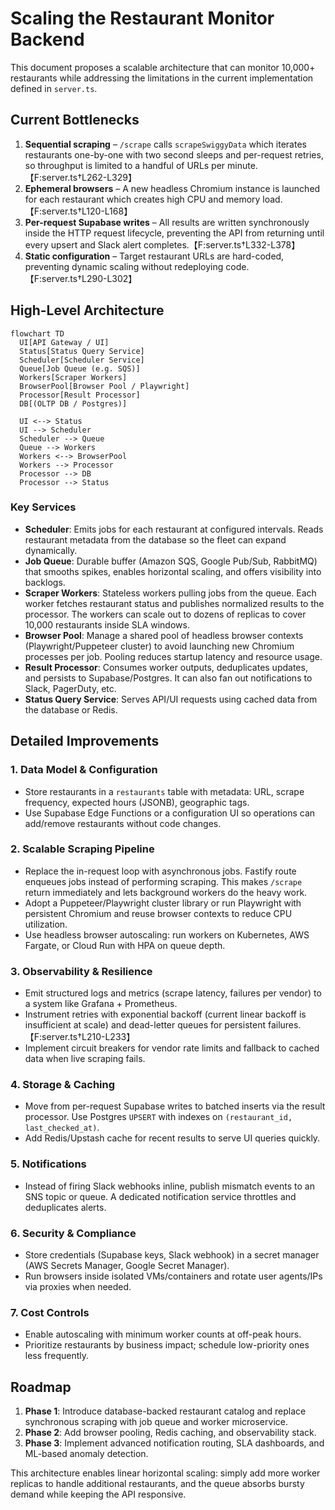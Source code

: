 # Scaling the Restaurant Monitor Backend

This document proposes a scalable architecture that can monitor 10,000+ restaurants while addressing the limitations in the current implementation defined in `server.ts`.

## Current Bottlenecks

1. **Sequential scraping** – `/scrape` calls `scrapeSwiggyData` which iterates restaurants one-by-one with two second sleeps and per-request retries, so throughput is limited to a handful of URLs per minute.【F:server.ts†L262-L329】
2. **Ephemeral browsers** – A new headless Chromium instance is launched for each restaurant which creates high CPU and memory load.【F:server.ts†L120-L168】
3. **Per-request Supabase writes** – All results are written synchronously inside the HTTP request lifecycle, preventing the API from returning until every upsert and Slack alert completes.【F:server.ts†L332-L378】
4. **Static configuration** – Target restaurant URLs are hard-coded, preventing dynamic scaling without redeploying code.【F:server.ts†L290-L302】

## High-Level Architecture

```mermaid
flowchart TD
  UI[API Gateway / UI]
  Status[Status Query Service]
  Scheduler[Scheduler Service]
  Queue[Job Queue (e.g. SQS)]
  Workers[Scraper Workers]
  BrowserPool[Browser Pool / Playwright]
  Processor[Result Processor]
  DB[(OLTP DB / Postgres)]

  UI <--> Status
  UI --> Scheduler
  Scheduler --> Queue
  Queue --> Workers
  Workers <--> BrowserPool
  Workers --> Processor
  Processor --> DB
  Processor --> Status
```

### Key Services

- **Scheduler**: Emits jobs for each restaurant at configured intervals. Reads restaurant metadata from the database so the fleet can expand dynamically.
- **Job Queue**: Durable buffer (Amazon SQS, Google Pub/Sub, RabbitMQ) that smooths spikes, enables horizontal scaling, and offers visibility into backlogs.
- **Scraper Workers**: Stateless workers pulling jobs from the queue. Each worker fetches restaurant status and publishes normalized results to the processor. The workers can scale out to dozens of replicas to cover 10,000 restaurants inside SLA windows.
- **Browser Pool**: Manage a shared pool of headless browser contexts (Playwright/Puppeteer cluster) to avoid launching new Chromium processes per job. Pooling reduces startup latency and resource usage.
- **Result Processor**: Consumes worker outputs, deduplicates updates, and persists to Supabase/Postgres. It can also fan out notifications to Slack, PagerDuty, etc.
- **Status Query Service**: Serves API/UI requests using cached data from the database or Redis.

## Detailed Improvements

### 1. Data Model & Configuration
- Store restaurants in a `restaurants` table with metadata: URL, scrape frequency, expected hours (JSONB), geographic tags.
- Use Supabase Edge Functions or a configuration UI so operations can add/remove restaurants without code changes.

### 2. Scalable Scraping Pipeline
- Replace the in-request loop with asynchronous jobs. Fastify route enqueues jobs instead of performing scraping. This makes `/scrape` return immediately and lets background workers do the heavy work.
- Adopt a Puppeteer/Playwright cluster library or run Playwright with persistent Chromium and reuse browser contexts to reduce CPU utilization.
- Use headless browser autoscaling: run workers on Kubernetes, AWS Fargate, or Cloud Run with HPA on queue depth.

### 3. Observability & Resilience
- Emit structured logs and metrics (scrape latency, failures per vendor) to a system like Grafana + Prometheus.
- Instrument retries with exponential backoff (current linear backoff is insufficient at scale) and dead-letter queues for persistent failures.【F:server.ts†L210-L233】
- Implement circuit breakers for vendor rate limits and fallback to cached data when live scraping fails.

### 4. Storage & Caching
- Move from per-request Supabase writes to batched inserts via the result processor. Use Postgres `UPSERT` with indexes on `(restaurant_id, last_checked_at)`.
- Add Redis/Upstash cache for recent results to serve UI queries quickly.

### 5. Notifications
- Instead of firing Slack webhooks inline, publish mismatch events to an SNS topic or queue. A dedicated notification service throttles and deduplicates alerts.

### 6. Security & Compliance
- Store credentials (Supabase keys, Slack webhook) in a secret manager (AWS Secrets Manager, Google Secret Manager).
- Run browsers inside isolated VMs/containers and rotate user agents/IPs via proxies when needed.

### 7. Cost Controls
- Enable autoscaling with minimum worker counts at off-peak hours.
- Prioritize restaurants by business impact; schedule low-priority ones less frequently.

## Roadmap

1. **Phase 1**: Introduce database-backed restaurant catalog and replace synchronous scraping with job queue and worker microservice.
2. **Phase 2**: Add browser pooling, Redis caching, and observability stack.
3. **Phase 3**: Implement advanced notification routing, SLA dashboards, and ML-based anomaly detection.

This architecture enables linear horizontal scaling: simply add more worker replicas to handle additional restaurants, and the queue absorbs bursty demand while keeping the API responsive.
